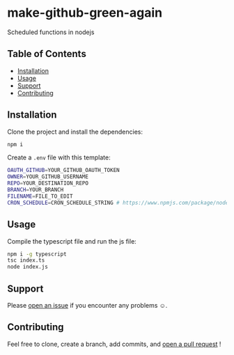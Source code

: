 # make-github-green-again

Scheduled functions in nodejs

## Table of Contents

- [Installation](#installation)
- [Usage](#usage)
- [Support](#support)
- [Contributing](#contributing)

## Installation

Clone the project and install the dependencies:

```bash
npm i
```

Create a `.env` file with this template:

```bash
OAUTH_GITHUB=YOUR_GITHUB_OAUTH_TOKEN
OWNER=YOUR_GITHUB_USERNAME
REPO=YOUR_DESTINATION_REPO
BRANCH=YOUR_BRANCH
FILENAME=FILE_TO_EDIT
CRON_SCHEDULE=CRON_SCHEDULE_STRING # https://www.npmjs.com/package/node-cron
```

## Usage

Compile the typescript file and run the js file:

```bash
npm i -g typescript
tsc index.ts
node index.js
```

## Support

Please [open an issue](https://github.com/Alvai/make-github-green-again/issues/new) if you encounter any problems :relaxed:.

## Contributing

Feel free to clone, create a branch, add commits, and [open a pull request](https://github.com/Alvai/make-github-green-again/compare/) !
